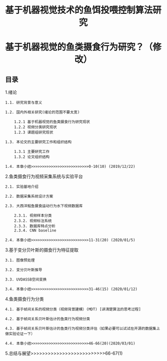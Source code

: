 # <center> 基于机器视觉技术的鱼饵投喂控制算法研究 </center>
# <center> 基于机器视觉的鱼类摄食行为研究？（修改）</center>
## 目录
1.绪论

    1.1. 研究背景与意义

    1.2. 国内外相关研究(绪论的范围不要太宽)

        1.2.1 基于机器视觉的鱼类摄食行为研究现状
        1.2.2 视频分类研究现状
        1.2.3 课题组研究现状

    1.3. 本论文的主要研究工作和组织结构

        1.3.1 主要研究工作
        1.3.2 论文组织结构

    1.4. 本章小结>>>>>>>>>>>>>>>>>>>>>>>>>>0-10(10) (2019/12/22)

2.鱼类摄食行为视频采集系统与实验平台

    2.1. 实验基地介绍

    2.2. 数据采集系统设计方案

    2.3. 大西洋鲑鱼摄食运动行为水下视频数据库

        2.3.1. 视频样本分类
        2.3.2. 视频标注系统
        2.3.3. 数据库特点分析
        2.3.4. CNN baseline

    2.4. 本章小结>>>>>>>>>>>>>>>>>>>>>>>>>>11-31(20) (2020/01/5)

3.基于变分贝叶斯的摄食行为特征提取

    3.1. 图像预处理

    3.2. 变分贝叶斯推导

    3.3. UVDASSB空间变换

    3.4. 本章小结>>>>>>>>>>>>>>>>>>>>>>>>>>31-46(15) (2020/01/12)

4.鱼类摄食行为分类

    4.1. 基于帧间关系的视频分类（视频背景建模）(MDT) [讲清楚算法的思考过程]

    4.2. 基于帧间关系贝叶斯估计的鱼类行为视频分类

    4.3. 基于帧间关系贝叶斯估计的鱼类行为视频分类评估（如果必要可以试试在开源的数据集上做实验论证一下）

    4.4. 本章小结>>>>>>>>>>>>>>>>>>>>>>>>>>46-66(20)(2020/03/01)

5.总结与展望>>>>>>>>>>>>>>>>>>>>>>>>>>66-67(1)

